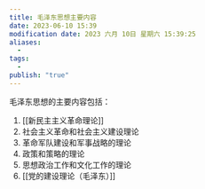 ```yaml
---
title: 毛泽东思想主要内容
date: 2023-06-10 15:39
modification date: 2023 六月 10日 星期六 15:39:25
aliases:
  - 
tags:
  - 
publish: "true"
---
```


毛泽东思想的主要内容包括：

1. [[新民主主义革命理论]]
2. 社会主义革命和社会主义建设理论
3. 革命军队建设和军事战略的理论
4. 政策和策略的理论
5. 思想政治工作和文化工作的理论
6. [[党的建设理论（毛泽东）]]